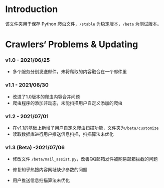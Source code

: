 # Introduction

该文件夹用于保存 Python 爬虫文件，`/stable` 为稳定版本，`/beta` 为测试版本。

# Crawlers‘ Problems & Updating

### v1.0 - 2021/06/25

- 多个服务分别发送邮件，未将爬取的内容融合在一个邮件里

### v1.1 - 2021/06/30

- 改进了1.0版本的爬虫内容合并问题
- 爬虫程序的添加非动态，未能扫描用户自定义添加的爬虫

### v1.2 - 2021/07/01

- 在v1.1的基础上新增了用户自定义爬虫扫描功能，文件夹为`/beta/customize`
- 读取数据库进行用户推送信息扫描，扫描算法未优化

### v1.3 (Beta) -2021/07/06

- 修改文件 `/beta/mail_assist.py`，改善QQ邮箱发件被网易邮箱拦截的问题
- 修复知乎热搜内容网址缺少参数的问题

- 用户推送信息扫描算法未优化
